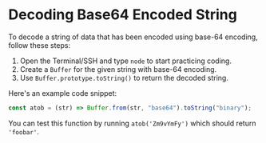 # Decoding Base64 Encoded String

To decode a string of data that has been encoded using base-64 encoding, follow these steps:

1. Open the Terminal/SSH and type `node` to start practicing coding.
2. Create a `Buffer` for the given string with base-64 encoding.
3. Use `Buffer.prototype.toString()` to return the decoded string.

Here's an example code snippet:

```js
const atob = (str) => Buffer.from(str, "base64").toString("binary");
```

You can test this function by running `atob('Zm9vYmFy')` which should return `'foobar'`.
